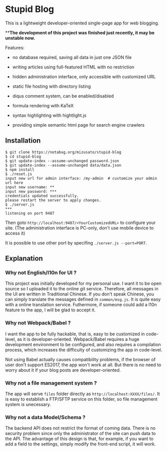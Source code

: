 # Stupid Blog

This is a lightweight developer-oriented single-page app for web blogging.

****The development of this project was finished just recently, it may be unstable now.**

Features:

- no database required, saving all data in just one JSON file

- writing articles using full-featured HTML with no restriction

- hidden administration interface, only accessible with customized URL

- static file hosting with directory listing

- diqus comment system, can be enabled/disabled

- formula rendering with KaTeX

- syntax highlighting with hightlight.js

- providing simple semantic html page for search engine crawlers


## Installation

```
$ git clone https://notabug.org/mizusato/stupid-blog
$ cd stupid-blog
$ git update-index --assume-unchanged password.json
$ git update-index --assume-unchanged data/data.json
$ npm install
$ ./reset.js
input new url for admin interface: /my-admin  # customize your admin url here
input new username: **
input new password: ***
credentials updated successfully.
please restart the server to apply changes.
$ ./server.js
***
listening on port 9487
```

Then goto `http://localhost:9487/<YourCustomizedURL>` to configure your site. (The administration interface is PC-only, don't use mobile device to access it)

It is possible to use other port by specifing `./server.js --port=PORT`.


## Explanation

### Why not English/l10n for UI ?

This project was initially developed for my personal use. I want it to be open source so I uploaded it to the online git service. Therefore, all messages in the UI are written in Traditional Chinese. If you don't speak Chinese, you can simply translate the messages defined in `common/msg.js`. It is quite easy with a online translation service. Futhermore, if someone could add a l10n feature to the app, I will be glad to accept it.

### Why not Webpack/Babel ?

I want the app to be fully hackable, that is, easy to be customized in code-level, as it is developer-oriented. Webpack/Babel requires a huge development environment to be configured, and also requires a compilation process, which increases the difficulty of customizing the app in code-level.

Not using Babel actually causes compatibility problems, if the browser of user don't support ES2017, the app won't work at all. But there is no need to worry about it if your blog posts are developer-oriented.

### Why not a file management system ?

The app will serve `files` folder directly as `http://localhost:XXXX/files/`. It is easy to establish a FTP/SFTP service on this folder, so file management system is unecessary.

### Why not a data Model/Schema ?

The backend API does not restrict the format of coming data. There is no security problem since only the administrator of the site can push data to the API. The advantage of this design is that, for example, if you want to add a field to the settings, simply modify the front-end script, it will work.
